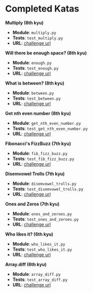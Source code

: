 # Completed Katas

**Multiply (8th kyu)**

- **Module**: `multiply.py`
- **Tests**: `test_multiply.py`
- **URL**: [challenge url](https://www.codewars.com/kata/50654ddff44f800200000004)

**Will there be enough space? (8th kyu)**

- **Module**: `enough.py`
- **Tests**: `test_enough.py`
- **URL**: [challenge url](https://www.codewars.com/kata/5875b200d520904a04000003)

**What is between? (8th kyu)**

- **Module**: `between.py`
- **Tests**: `test_between.py`
- **URL**: [challenge url](https://www.codewars.com/kata/what-is-between/python)

**Get nth even number (8th kyu)**

- **Module**: `get_nth_even_number.py`
- **Tests**: `test_get_nth_even_number.py`
- **URL**: [challenge url](https://www.codewars.com/kata/5933a1f8552bc2750a0000ed)

**Fibonacci's FizzBuzz (7th kyu)**

- **Module**: `fib_fizz_buzz.py`
- **Tests**: `test_fib_fizz_buzz.py`
- **URL**: [challenge url](https://www.codewars.com/kata/57bf599f102a39bb1e000ae5)

**Disemvowel Trolls (7th kyu)**

- **Module**: `disemvowel_trolls.py`
- **Tests**: `test_disemvowel_trolls.py`
- **URL**: [challenge url](https://www.codewars.com/kata/52fba66badcd10859f00097e)

**Ones and Zeros (7th kyu)**

- **Module**: `ones_and_zeroes.py`
- **Tests**: `test_ones_and_zeroes.py`
- **URL**: [challenge url](https://www.codewars.com/kata/578553c3a1b8d5c40300037c)

**Who likes it? (6th kyu)**

- **Module**: `who_likes_it.py`
- **Tests**: `test_who_likes_it.py`
- **URL**: [challenge url](https://www.codewars.com/kata/5266876b8f4bf2da9b000362)

**Array.diff (6th kyu)**

- **Module**: `array_diff.py`
- **Tests**: `test_array_diff.py`
- **URL**: [challenge url](https://www.codewars.com/kata/523f5d21c841566fde000009)
